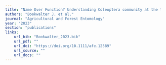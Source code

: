```yaml
---
title: "Name Over Function? Understanding Coleoptera community at the tree-line using taxonomic and functional guild approaches"
authors: "Bookwalter J. et al."
journal: "Agricultural and Forest Entomology"
year: "2023"
section: "publications"
links:
    url_bib: "Bookwalter_2023.bib"
    url_pdf: ""
    url_doi: "https://doi.org/10.1111/afe.12589"
    url_source: ""
    url_docs: ""
---
```

